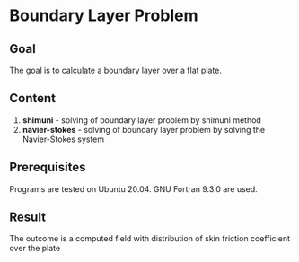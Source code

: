 # Boundary Layer Problem

## Goal

The goal is to calculate a boundary layer over a flat plate.

## Content

1. **shimuni** - solving of boundary layer problem by shimuni method
1. **navier-stokes** - solving of boundary layer problem by solving the
Navier-Stokes system

## Prerequisites

Programs are tested on Ubuntu 20.04. GNU Fortran 9.3.0 are used.

## Result

The outcome is a computed field with distribution of skin
friction coefficient over the plate


